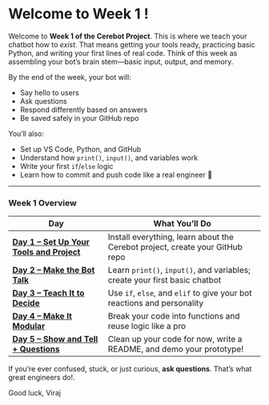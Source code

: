 # Welcome to Week 1 !

Welcome to **Week 1 of the Cerebot Project**. This is where we teach your chatbot how to *exist*. That means getting your tools ready, practicing basic Python, and writing your first lines of real code. Think of this week as assembling your bot’s brain stem—basic input, output, and memory.

By the end of the week, your bot will:

* Say hello to users
* Ask questions
* Respond differently based on answers
* Be saved safely in your GitHub repo

You’ll also:

* Set up VS Code, Python, and GitHub
* Understand how `print()`, `input()`, and variables work
* Write your first `if`/`else` logic
* Learn how to commit and push code like a real engineer 🚀

---

### Week 1 Overview

| Day                                                        | What You’ll Do                                                               |
| ---------------------------------------------------------- | ---------------------------------------------------------------------------- |
| [**Day 1 – Set Up Your Tools and Project**](./Day1.md)     | Install everything, learn about the Cerebot project, create your GitHub repo |
| [**Day 2 – Make the Bot Talk**](./Day2.md)                 | Learn `print()`, `input()`, and variables; create your first basic chatbot   |
| [**Day 3 – Teach It to Decide**](./Day3.md)                | Use `if`, `else`, and `elif` to give your bot reactions and personality      |
| [**Day 4 – Make It Modular**](./Day4.md)                   | Break your code into functions and reuse logic like a pro                    |
| [**Day 5 – Show and Tell + Questions**](./Day5.md)         | Clean up your code for now, write a README, and demo your prototype!         |


If you’re ever confused, stuck, or just curious, **ask questions**. That’s what great engineers do!.

Good luck,
Viraj
